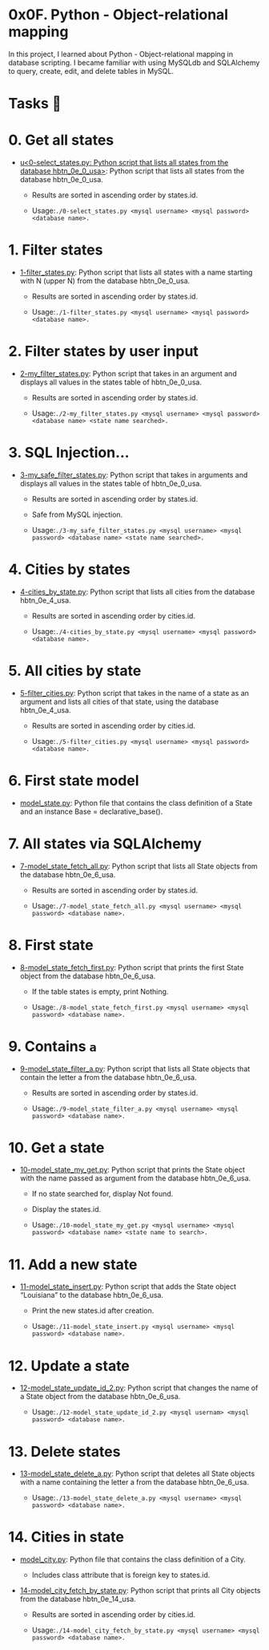 # 0x0F. Python - Object-relational mapping

In this project, I learned about Python - Object-relational mapping in database scripting. I became familiar with using MySQLdb and SQLAlchemy to query, create, edit, and delete tables in MySQL.

# Tasks 📃

# 0. Get all states

+ [u<0-select_states.py: Python script that lists all states from the database hbtn_0e_0_usa>](https://github.com/Heshbon/holbertonschool-higher_level_programming/blob/main/0x0D-SQL_introduction/0-select_states.py): Python script that lists all states from the database hbtn_0e_0_usa.

  + Results are sorted in ascending order by states.id.

  + Usage:`./0-select_states.py <mysql username> <mysql password> <database name>.`

# 1. Filter states

+ <u>[1-filter_states.py](https://github.com)</u>: Python script that lists all states with a name starting with N (upper N) from the database hbtn_0e_0_usa.

  + Results are sorted in ascending order by states.id.

  + Usage:`./1-filter_states.py <mysql username> <mysql password> <database name>.`

# 2. Filter states by user input

+ <u>[2-my_filter_states.py](https://github.com)</u>: Python script that takes in an argument and displays all values in the states table of hbtn_0e_0_usa.

  + Results are sorted in ascending order by states.id.

  + Usage:`./2-my_filter_states.py <mysql username> <mysql password> <database name> <state name searched>.`

# 3. SQL Injection...

+ <u>[3-my_safe_filter_states.py](https://github.com)</u>: Python script that takes in arguments and displays all values in the states table of hbtn_0e_0_usa.

  + Results are sorted in ascending order by states.id.

  + Safe from MySQL injection.

  + Usage:`./3-my_safe_filter_states.py <mysql username> <mysql password> <database name> <state name searched>.`

# 4. Cities by states

+ <u>[4-cities_by_state.py](https://github.com)</u>: Python script that lists all cities from the database hbtn_0e_4_usa.

  + Results are sorted in ascending order by cities.id.

  + Usage:`./4-cities_by_state.py <mysql username> <mysql password> <database name>.`

# 5. All cities by state

+ <u>[5-filter_cities.py](https://github.com)</u>: Python script that takes in the name of a state as an argument and lists all cities of that state, using the database hbtn_0e_4_usa.

  + Results are sorted in ascending order by cities.id.

  + Usage:`./5-filter_cities.py <mysql username> <mysql password> <database name>.`

# 6. First state model

  + <u>[model_state.py](https://github.com)</u>: Python file that contains the class definition of a State and an instance Base = declarative_base().

# 7. All states via SQLAlchemy

+ <u>[7-model_state_fetch_all.py](https://github.com)</u>: Python script that lists all State objects from the database hbtn_0e_6_usa.

  + Results are sorted in ascending order by states.id.

  + Usage:`./7-model_state_fetch_all.py <mysql username> <mysql password> <database name>.`

# 8. First state

+ <u>[8-model_state_fetch_first.py](https://github.com)</u>: Python script that prints the first State object from the database hbtn_0e_6_usa.

  + If the table states is empty, print Nothing.

  + Usage:`./8-model_state_fetch_first.py <mysql username> <mysql password> <database name>.`

# 9. Contains `a`

+ <u>[9-model_state_filter_a.py](https://github.com)</u>: Python script that lists all State objects that contain the letter a from the database hbtn_0e_6_usa.

  + Results are sorted in ascending order by states.id.

  + Usage:`./9-model_state_filter_a.py <mysql username> <mysql password> <database name>.`

# 10. Get a state

+ <u>[10-model_state_my_get.py](https://github.com)</u>: Python script that prints the State object with the name passed as argument from the database hbtn_0e_6_usa.

  + If no state searched for, display Not found.

  + Display the states.id.

  + Usage:`./10-model_state_my_get.py <mysql username> <mysql password> <database name> <state name to search>.`

# 11. Add a new state

+ <u>[11-model_state_insert.py](https://github.com)</u>: Python script that adds the State object “Louisiana” to the database hbtn_0e_6_usa.

  + Print the new states.id after creation.

  + Usage:`./11-model_state_insert.py <mysql username> <mysql password> <database name>.`

# 12. Update a state

+ <u>[12-model_state_update_id_2.py](https://github.com)</u>: Python script that changes the name of a State object from the database hbtn_0e_6_usa.

  + Usage:`./12-model_state_update_id_2.py <mysql usernam> <mysql password> <database name>.`

# 13. Delete states

+ <u>[13-model_state_delete_a.py](https://github.com)</u>: Python script that deletes all State objects with a name containing the letter a from the database hbtn_0e_6_usa.

  + Usage:`./13-model_state_delete_a.py <mysql username> <mysql password> <database name>.`

# 14. Cities in state


+ <u>[model_city.py](https://github.com)</u>: Python file that contains the class definition of a City.

  + Includes class attribute that is foreign key to states.id.

+ <u>[14-model_city_fetch_by_state.py](https://github.com)</u>: Python script that prints all City objects from the database hbtn_0e_14_usa.

  + Results are sorted in ascending order by cities.id.

  + Usage:`./14-model_city_fetch_by_state.py <mysql username> <mysql password> <database name>.`
